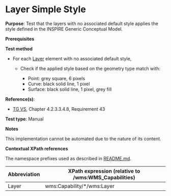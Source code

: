 # Layer Simple Style

**Purpose**: Test that the layers with no associated default style applies the style defined in the INSPIRE Generic Conceptual Model.

**Prerequisites**

**Test method**

* For each [Layer](#layer) element with no associated default style,
  
  * Check if the applied style based on the geometry type match with:

    * Point: grey square, 6 pixels
    * Curve: black solid line, 1 pixel
    * Surface: black solid line, 1 pixel, grey fill

**Reference(s)**:
* [TG VS](./README.md#ref_TG_VS), Chapter 4.2.3.3.4.8, Requirement 43

**Test type**: Manual

**Notes**

This implementation cannot be automated due to the nature of its content.

**Contextual XPath references**

The namespace prefixes used as described in [README.md](./README.md#namespaces).

Abbreviation                                               |  XPath expression (relative to /wms:WMS_Capabilities)
---------------------------------------------------------- | -------------------------------------------------------------------------
Layer <a name="layer"></a> | wms:Capability/*/wms:Layer
